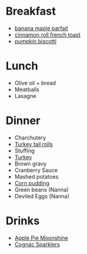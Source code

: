 # Breakfast 
* [banana maple parfait](./breakfast/banana_maple_parfait.md)
* [cinnamon roll french toast](./breakfast/cinnamon_roll_french_toast.md)
* [pumpkin biscotti](./breakfast/pumpkin_biscotti.md)

# Lunch 
* Olive oil + bread
* Meatballs
* Lasagne

# Dinner 
* Charchutery 
* [Turkey tail rolls](./dinner/rolls.md)
* Stuffing
* [Turkey](./dinner/turkey.md)
* Brown gravy 
* Cranberry Sauce
* Mashed potatoes
* [Corn pudding](./dinner/corn_pudding.md)
* Green beans (Nanna)
* Deviled Eggs (Nanna)

# Drinks
* [Apple Pie Moonshine](./drinks/apple_pie_moonshine.md)
* [Cognac Sparklers](./drinks/cognac_sparklers.md)